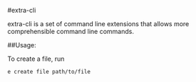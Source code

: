 #extra-cli


extra-cli is a set of command line extensions that allows more comprehensible command line commands.

##Usage:

To create a file, run

```e create file path/to/file```
